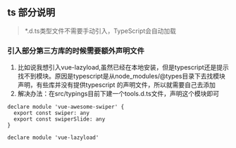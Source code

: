 ## ts 部分说明
> *.d.ts类型文件不需要手动引入，TypeScript会自动加载

### 引入部分第三方库的时候需要额外声明文件

1. 比如说我想引入vue-lazyload,虽然已经在本地安装，但是typescript还是提示找不到模块。原因是typescript是从node_modules/@types目录下去找模块声明，有些库并没有提供typescript
的声明文件，所以就需要自己去添加
2. 解决办法：在src/typings目前下建一个tools.d.ts文件，声明这个模块即可

```
declare module 'vue-awesome-swiper' {
  export const swiper: any
  export const swiperSlide: any
}

declare module 'vue-lazyload'
```
